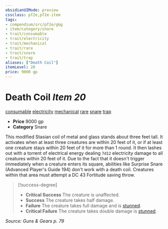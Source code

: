 ```yaml
---
obsidianUIMode: preview
cssclass: pf2e,pf2e-item
tags:
- compendium/src/pf2e/g&g
- item/category/snare
- trait/consumable
- trait/electricity
- trait/mechanical
- trait/rare
- trait/snare
- trait/trap
aliases: ["Death Coil"]
itemLevel: 20
price: 9000 gp
---
```

# Death Coil *Item 20*  
[consumable](../../../rules/traits/consumable.md)  [electricity](../../../rules/traits/electricity.md)  [mechanical](../../../rules/traits/mechanical.md)  [rare](../../../rules/traits/rare.md)  [snare](../../../rules/traits/snare.md)  [trap](../../../rules/traits/trap.md)  

- **Price** 9000 gp
- **Category** Snare

This modified Stasian coil of metal and glass stands about three feet tall. It activates when at least three creatures are within 20 feet of it, or if at least one creature stays within 20 feet of it for more than 1 round. It then lashes out with a torrent of electrical energy dealing `7d12` electricity damage to all creatures within 20 feet of it. Due to the fact that it doesn't trigger immediately when a creature enters its square, abilities like Surprise Snare (Advanced Player's Guide 194) don't work with a death coil. Creatures within that area must attempt a DC 43 Fortitude saving throw.

> [!success-degree] 
> - **Critical Success** The creature is unaffected.
> - **Success** The creature takes half damage.
> - **Failure** The creature takes full damage and is [stunned](../../../rules/conditions.md#Stunned).
> - **Critical Failure** The creature takes double damage is [stunned](../../../rules/conditions.md#Stunned).

*Source: Guns & Gears p. 79*